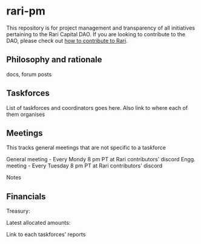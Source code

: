 # rari-pm

This repository is for project management and transparency of all initiatives pertaining to the Rari Capital DAO. If you are looking to contribute to the DAO, please check out [how to contribute to Rari](how-to-contribute.md).

## Philosophy and rationale

docs, forum posts

## Taskforces

List of taskforces and coordinators goes here. Also link to where each of them organises

## Meetings

This tracks general meetings that are not specific to a taskforce

General meeting - Every Mondy 8 pm PT at Rari contributors' discord
Engg. meeting - Every Tuesday 8 pm PT at Rari contributors' discord

Notes

## Financials

Treasury:

Latest allocated amounts: 

Link to each taskforces' reports
